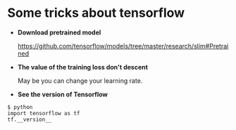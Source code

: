# Some tricks about tensorflow

* **Download pretrained model**

  https://github.com/tensorflow/models/tree/master/research/slim#Pretrained

* **The value of the training loss don't descent**

  May be you can change your learning rate.

* **See the version of Tensorflow**

```
$ python
import tensorflow as tf
tf.__version__
```
